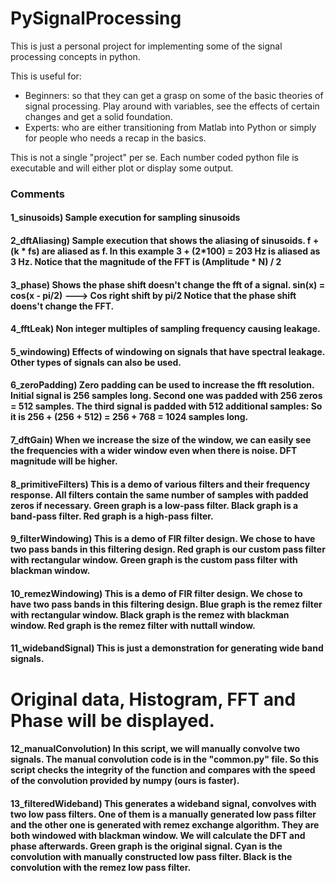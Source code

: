 # PySignalProcessing
This is just a personal project for implementing some of the signal processing concepts in python.

This is useful for:
- Beginners: so that they can get a grasp on some of the basic theories of signal processing. Play around with variables, see the effects of certain changes and get a solid foundation.
- Experts: who are either transitioning from Matlab into Python or simply for people who needs a recap in the basics.

This is not a single "project" per se. Each number coded python file is executable and will either plot or display some output.

### Comments
#### 1_sinusoids) Sample execution for sampling sinusoids
#### 2_dftAliasing) Sample execution that shows the aliasing of sinusoids. f + (k * fs) are aliased as f. In this example 3 + (2*100) = 203 Hz is aliased as 3 Hz. Notice that the magnitude of the FFT is (Amplitude * N) / 2
#### 3_phase) Shows the phase shift doesn't change the fft of a signal. sin(x) = cos(x - pi/2) ---> Cos right shift by pi/2 Notice that the phase shift doens't change the FFT.
#### 4_fftLeak) Non integer multiples of sampling frequency causing leakage.
#### 5_windowing) Effects of windowing on signals that have spectral leakage. Other types of signals can also be used.
#### 6_zeroPadding) Zero padding can be used to increase the fft resolution. Initial signal is 256 samples long. Second one was padded with 256 zeros = 512 samples. The third signal is padded with 512 additional samples: So it is 256 + (256 + 512) = 256 + 768 = 1024 samples long.
#### 7_dftGain) When we increase the size of the window, we can easily see the frequencies with a wider window even when there is noise. DFT magnitude will be higher.
#### 8_primitiveFilters) This is a demo of various filters and their frequency response. All filters contain the same number of samples with padded zeros if necessary. Green graph is a low-pass filter. Black graph is a band-pass filter. Red graph is a high-pass filter.
#### 9_filterWindowing) This is a demo of FIR filter design. We chose to have two pass bands in this filtering design. Red graph is our custom pass filter with rectangular window. Green graph is the custom pass filter with blackman window.
#### 10_remezWindowing) This is a demo of FIR filter design. We chose to have two pass bands in this filtering design. Blue  graph is the remez filter with rectangular window. Black graph is the remez with blackman window. Red graph is the remez filter with nuttall window.
#### 11_widebandSignal) This is just a demonstration for generating wide band signals.
# Original data, Histogram, FFT and Phase will be displayed.
#### 12_manualConvolution) In this script, we will manually convolve two signals. The manual convolution code is in the "common.py" file. So this script checks the integrity of the function and compares with the speed of the convolution provided by numpy (ours is faster).
#### 13_filteredWideband) This generates a wideband signal, convolves with two low pass filters. One of them is a manually generated low pass filter and the other one is generated with remez exchange algorithm. They are both windowed with blackman window. We will calculate the DFT and phase afterwards. Green graph is the original signal. Cyan is the convolution with manually constructed low pass filter. Black is the convolution with the remez low pass filter.